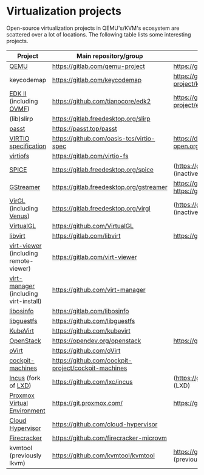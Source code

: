 # Virtualization projects

Open-source virtualization projects in QEMU's/KVM's ecosystem are scattered over a lot of locations. The following table lists some interesting projects.

Project | Main repository/group | Mirrors
--- | --- | ---
[QEMU](https://www.qemu.org/) | https://gitlab.com/qemu-project | https://github.com/qemu
keycodemap | https://gitlab.com/keycodemap | https://gitlab.com/qemu-project/keycodemapdb
[EDK II](https://www.tianocore.org/) (including [OVMF](https://github.com/tianocore/tianocore.github.io/wiki/OVMF)) | https://github.com/tianocore/edk2 | https://gitlab.com/qemu-project/edk2
(lib)slirp | https://gitlab.freedesktop.org/slirp
[passt](https://passt.top/) | https://passt.top/passt 
[VIRTIO specification](https://www.oasis-open.org/committees/virtio/) | https://github.com/oasis-tcs/virtio-spec | https://docs.oasis-open.org/virtio/virtio/
[virtiofs](https://virtio-fs.gitlab.io/) | https://gitlab.com/virtio-fs
[SPICE](https://www.spice-space.org/) | https://gitlab.freedesktop.org/spice | (https://github.com/spice) (inactive)
[GStreamer](https://gstreamer.freedesktop.org/) | https://gitlab.freedesktop.org/gstreamer | https://github.com/gstreamer <br> https://gitlab.com/gstreamer
[VirGL](https://docs.mesa3d.org/drivers/virgl.html) (including [Venus](https://docs.mesa3d.org/drivers/venus.html)) | https://gitlab.freedesktop.org/virgl | (https://github.com/virgil3d) (inactive)
[VirtualGL](https://virtualgl.org/) | https://github.com/VirtualGL
[libvirt](https://libvirt.org/) | https://gitlab.com/libvirt | https://github.com/libvirt
[virt-viewer](https://virt-manager.org/#footer) (including remote-viewer) | https://gitlab.com/virt-viewer 
[virt-manager](https://virt-manager.org/) (including virt-install) | https://github.com/virt-manager
[libosinfo](https://libosinfo.org/) | https://gitlab.com/libosinfo
[libguestfs](https://libguestfs.org/) | https://github.com/libguestfs
[KubeVirt](https://kubevirt.io/) | https://github.com/kubevirt
[OpenStack](https://www.openstack.org/) | https://opendev.org/openstack | https://github.com/openstack
[oVirt](https://www.ovirt.org/) | https://github.com/oVirt
[cockpit-machines](https://cockpit-project.org/#using-cockpit) | https://github.com/cockpit-project/cockpit-machines
[Incus](https://linuxcontainers.org/incus/) (fork of [LXD](https://canonical.com/lxd)) | https://github.com/lxc/incus | (https://github.com/canonical/lxd) (LXD)
[Proxmox Virtual Environment](https://proxmox.com/en/proxmox-virtual-environment/overview) | https://git.proxmox.com/ | https://github.com/proxmox
[Cloud Hypervisor](https://www.cloudhypervisor.org/) | https://github.com/cloud-hypervisor
[Firecracker](https://firecracker-microvm.github.io/) | https://github.com/firecracker-microvm
kvmtool (previously lkvm) | https://github.com/kvmtool/kvmtool | https://github.com/lkvm/lkvm (previously)

